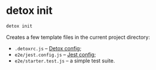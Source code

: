 # detox init

```bash
detox init
```

Creates a few template files in the current project directory:

- `.detoxrc.js` – [Detox config](../config/overview.mdx);
- `e2e/jest.config.js` – [Jest config](../config/testRunner.mdx#jest-config);
- `e2e/starter.test.js` – a simple test suite.
